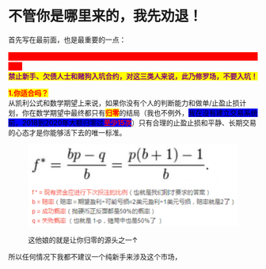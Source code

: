# 不管你是哪里来的，我先劝退！

首先写在最前面，也是最重要的一点：

<mark style="color:red;background-color:red;">**请对自己的交易和本金负责，本社群仅提供策略和行情分析，不喊买喊卖，仅作参考。**</mark>\
<mark style="color:purple;">**禁止新手、欠债人士和赌狗入坑合约，对这三类人来说，此乃修罗场，不要入坑！**</mark>

<mark style="color:red;">**1.你适合吗？**</mark>\
从凯利公式和数学期望上来说，如果你没有个人的判断能力和做单/止盈止损计划，你在数学期望中最终都只有<mark style="color:red;">**归零**</mark>的结局（我也不例外，<mark style="background-color:blue;">我在没有建立交易系统前，2018到2020年大额归零过</mark><mark style="color:red;background-color:blue;">**至少15次**</mark>）只有合理的止盈止损和平静、长期交易的心态才是你能够活下去的唯一标准。

<figure><img src="../.gitbook/assets/image (22).png" alt=""><figcaption><p>这他娘的就是让你归零的源头之一↑</p></figcaption></figure>

所以任何情况下我都不建议一个纯新手来涉及这个市场，
